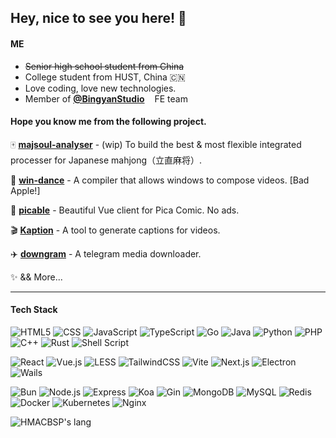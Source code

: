 ## Hey, nice to see you here! 👋


<!-- ![HMACBSP's stats](https://github-readme-stats.vercel.app/api?username=&show_icons=true&theme=vue&hide_title=true) -->

#### ME

* ~~Senior high school student from China~~
* College student from HUST, China 🇨🇳
* Love coding, love new technologies.
* Member of **[@BingyanStudio<img src="https://avatars.githubusercontent.com/u/8073014?s=96&v=4" width="12px" >](https://github.com/BingyanStudio)** FE team

#### **Hope you know me from the following project.**

🀄️ **[majsoul-analyser](https://github.com/HomeArchbishop/majsoul-analyser)** - (wip) To build the best & most flexible integrated processer for Japanese mahjong（立直麻将）.

🍎 **[win-dance](https://github.com/HomeArchbishop/win-dance)** - A compiler that allows windows to compose videos. [Bad Apple!]

🍑 **[picable](https://github.com/HomeArchbishop/picable)** - Beautiful Vue client for Pica Comic. No ads.

🎬 **[Kaption](https://github.com/HomeArchbishop/kaption)** - A tool to generate captions for videos.

✈️ **[downgram](https://github.com/HomeArchbishop/downgram)** - A telegram media downloader.

✨ && More...

---

#### **Tech Stack**

<p>
<img src="https://img.shields.io/badge/-H5-E34F26?style=flat-square" alt="HTML5" />
<img src="https://img.shields.io/badge/-CSS-1572B6?style=flat-square" alt="CSS" />
<img src="https://img.shields.io/badge/-JavaScript-F7DF1E?style=flat-square" alt="JavaScript" />
<img src="https://img.shields.io/badge/-TypeScript-3178C6?style=flat-square" alt="TypeScript" />
<img src="https://img.shields.io/badge/-Go-00ADD8?style=flat-square" alt="Go" />
<img src="https://img.shields.io/badge/-Java-007396?style=flat-square" alt="Java" />
<img src="https://img.shields.io/badge/-Python-3776AB?style=flat-square" alt="Python" />
<img src="https://img.shields.io/badge/-PHP-777BB4?style=flat-square" alt="PHP" />
<img src="https://img.shields.io/badge/-C%2B%2B-6093c8?style=flat-square" alt="C++" />
<img src="https://img.shields.io/badge/-Rust-DEA584?style=flat-square" alt="Rust" />
<img src="https://img.shields.io/badge/-Shell_Script-4EAA25?style=flat-square" alt="Shell Script" />
</p>
<p>
<img src="https://img.shields.io/badge/-React-61DAFB?style=flat-square" alt="React" />
<img src="https://img.shields.io/badge/-Vue.js-4FC08D?style=flat-square" alt="Vue.js" />
<img src="https://img.shields.io/badge/-LESS-1D365D?style=flat-square" alt="LESS" />
<img src="https://img.shields.io/badge/-TailwindCSS-38B2AC?style=flat-square" alt="TailwindCSS" />
<img src="https://img.shields.io/badge/-Vite-646CFF?style=flat-square" alt="Vite" />
<img src="https://img.shields.io/badge/-Next.js-000000?style=flat-square" alt="Next.js" />
<img src="https://img.shields.io/badge/-Electron-47848F?style=flat-square" alt="Electron" />
<img src="https://img.shields.io/badge/-Wails-DB090B?style=flat-square" alt="Wails" />
</p>
<p>
<img src="https://img.shields.io/badge/-Bun-000000?style=flat-square" alt="Bun" />
<img src="https://img.shields.io/badge/-Node.js-339933?style=flat-square" alt="Node.js" />
<img src="https://img.shields.io/badge/-Express-000000?style=flat-square" alt="Express" />
<img src="https://img.shields.io/badge/-Koa-33333D?style=flat-square" alt="Koa" />
<img src="https://img.shields.io/badge/-Gin-00ADD8?style=flat-square" alt="Gin" />
<img src="https://img.shields.io/badge/-MongoDB-47A248?style=flat-square" alt="MongoDB" />
<img src="https://img.shields.io/badge/-MySQL-4479A1?style=flat-square" alt="MySQL" />
<img src="https://img.shields.io/badge/-Redis-DC382D?style=flat-square" alt="Redis" />
<img src="https://img.shields.io/badge/-Docker-2496ED?style=flat-square" alt="Docker" />
<img src="https://img.shields.io/badge/-Kubernetes-326CE5?style=flat-square" alt="Kubernetes" />
<img src="https://img.shields.io/badge/-Nginx-009639?style=flat-square" alt="Nginx" />
</p>

<img alt="HMACBSP's lang" src="https://github-readme-stats.vercel.app/api/top-langs/?username=homearchbishop&hide_title=true&layout=compact&theme=vue&hide=html,less,vue" />
